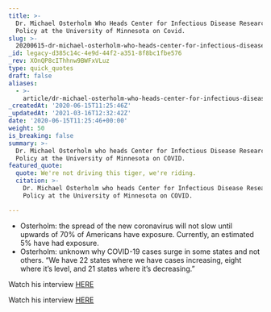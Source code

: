 ```yaml
---
title: >-
  Dr. Michael Osterholm Who Heads Center for Infectious Disease Research and
  Policy at the University of Minnesota on Covid.
slug: >-
  20200615-dr-michael-osterholm-who-heads-center-for-infectious-disease-research-and-policy-at-the-university-of-minnesota-on-covi
_id: legacy-d385c14c-4e9d-44f2-a351-8f8bc1fbe576
_rev: XOnQP8cIThhnw9BWFxVLuz
type: quick_quotes
draft: false
aliases:
  - >-
    article/dr-michael-osterholm-who-heads-center-for-infectious-disease-research-and-policy-at-the-university-of-minnesota-on-covi/
_createdAt: '2020-06-15T11:25:46Z'
_updatedAt: '2021-03-16T12:32:42Z'
date: '2020-06-15T11:25:46+00:00'
weight: 50
is_breaking: false
summary: >-
  Dr. Michael Osterholm who heads Center for Infectious Disease Research and
  Policy at the University of Minnesota on COVID.
featured_quote:
  quote: We're not driving this tiger, we're riding.
  citation: >-
    Dr. Michael Osterholm who heads Center for Infectious Disease Research and
    Policy at the University of Minnesota on COVID.

---
```

* Osterholm: the spread of the new coronavirus will not slow until upwards of 70% of Americans have exposure. Currently, an estimated 5% have had exposure.
* Osterholm: unknown why COVID-19 cases surge in some states and not others. “We have 22 states where we have cases increasing, eight where it’s level, and 21 states where it’s decreasing.”

Watch his interview [HERE](https://www.foxbusiness.com/lifestyle/scientists-coronavirus-cases-surge-some-states)

Watch his interview [HERE](https://www.foxbusiness.com/lifestyle/scientists-coronavirus-cases-surge-some-states)